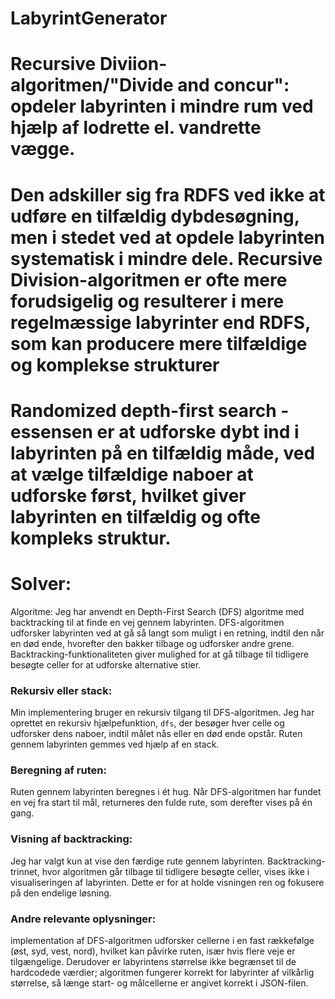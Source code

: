 # LabyrintGenerator
# Recursive Diviion-algoritmen/"Divide and concur": opdeler labyrinten i mindre rum ved hjælp af lodrette el. vandrette vægge. 
# Den adskiller sig fra RDFS ved ikke at udføre en tilfældig dybdesøgning, men i stedet ved at opdele labyrinten systematisk i mindre dele. Recursive Division-algoritmen er ofte mere forudsigelig og resulterer i mere regelmæssige labyrinter end RDFS, som kan producere mere tilfældige og komplekse strukturer



# Randomized depth-first search - essensen er at udforske dybt ind i labyrinten på en tilfældig måde, ved at vælge tilfældige naboer at udforske først, hvilket giver labyrinten en tilfældig og ofte kompleks struktur.

# Solver: 
Algoritme:
Jeg har anvendt en Depth-First Search (DFS) algoritme med backtracking til at finde en vej gennem labyrinten. DFS-algoritmen udforsker labyrinten ved at gå så langt som muligt i en retning, indtil den når en død ende, hvorefter den bakker tilbage og udforsker andre grene. Backtracking-funktionaliteten giver mulighed for at gå tilbage til tidligere besøgte celler for at udforske alternative stier.

### Rekursiv eller stack:
Min implementering bruger en rekursiv tilgang til DFS-algoritmen. Jeg har oprettet en rekursiv hjælpefunktion, `dfs`, der besøger hver celle og udforsker dens naboer, indtil målet nås eller en død ende opstår. Ruten gennem labyrinten gemmes ved hjælp af en stack.

### Beregning af ruten:
Ruten gennem labyrinten beregnes i ét hug. Når DFS-algoritmen har fundet en vej fra start til mål, returneres den fulde rute, som derefter vises på én gang.

### Visning af backtracking:
Jeg har valgt kun at vise den færdige rute gennem labyrinten. Backtracking-trinnet, hvor algoritmen går tilbage til tidligere besøgte celler, vises ikke i visualiseringen af labyrinten. Dette er for at holde visningen ren og fokusere på den endelige løsning.

### Andre relevante oplysninger:
implementation af DFS-algoritmen udforsker cellerne i en fast rækkefølge (øst, syd, vest, nord), hvilket kan påvirke ruten, især hvis flere veje er tilgængelige. Derudover er labyrintens størrelse ikke begrænset til de hardcodede værdier; algoritmen fungerer korrekt for labyrinter af vilkårlig størrelse, så længe start- og målcellerne er angivet korrekt i JSON-filen.

